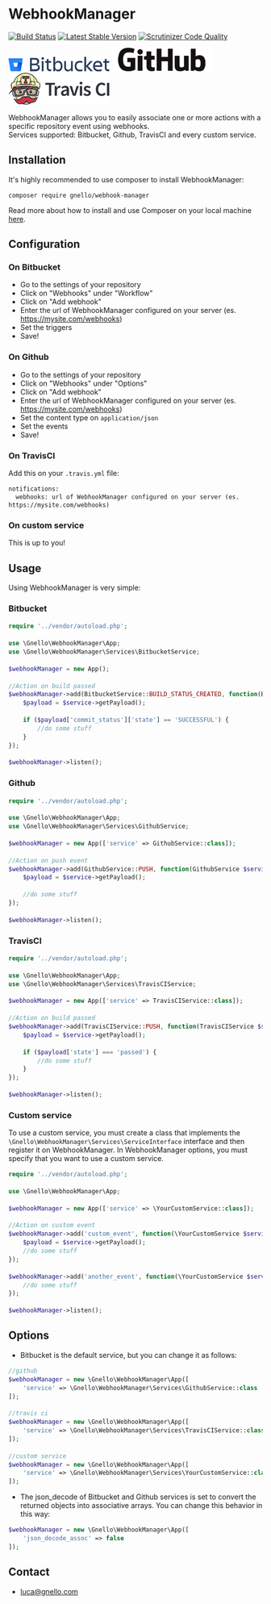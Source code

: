 # WebhookManager
[![Build Status][8]][9] [![Latest Stable Version][6]][7] [![Scrutinizer Code Quality][4]][5]  

  
  
![Bitbucket][1]  ![Github][2]  ![TravisCI][10] 
  
  
  
WebhookManager allows you to easily associate one or more actions with a specific repository event using webhooks.  
Services supported: Bitbucket, Github, TravisCI and every custom service.

## Installation
It's highly recommended to use composer to install WebhookManager:

```
composer require gnello/webhook-manager
```

Read more about how to install and use Composer on your local machine [here][3].

## Configuration

### On Bitbucket
- Go to the settings of your repository
- Click on "Webhooks" under "Workflow"
- Click on "Add webhook"
- Enter the url of WebhookManager configured on your server (es. https://mysite.com/webhooks)
- Set the triggers
- Save!

### On Github
- Go to the settings of your repository
- Click on "Webhooks" under "Options"
- Click on "Add webhook"
- Enter the url of WebhookManager configured on your server (es. https://mysite.com/webhooks)
- Set the content type on `application/json`
- Set the events
- Save!

### On TravisCI
Add this on your `.travis.yml` file:
```
notifications:
  webhooks: url of WebhookManager configured on your server (es. https://mysite.com/webhooks)
```

### On custom service
This is up to you!

## Usage
Using WebhookManager is very simple:

### Bitbucket
```php
require '../vendor/autoload.php';

use \Gnello\WebhookManager\App;
use \Gnello\WebhookManager\Services\BitbucketService;

$webhookManager = new App();

//Action on build passed
$webhookManager->add(BitbucketService::BUILD_STATUS_CREATED, function(BitbucketService $service) {
    $payload = $service->getPayload();

    if ($payload['commit_status']['state'] == 'SUCCESSFUL') {
        //do some stuff
    }
});

$webhookManager->listen();
```

### Github
```php
require '../vendor/autoload.php';

use \Gnello\WebhookManager\App;
use \Gnello\WebhookManager\Services\GithubService;

$webhookManager = new App(['service' => GithubService::class]);

//Action on push event
$webhookManager->add(GithubService::PUSH, function(GithubService $service) {
    $payload = $service->getPayload();

    //do some stuff
});

$webhookManager->listen();
```

### TravisCI
```php
require '../vendor/autoload.php';

use \Gnello\WebhookManager\App;
use \Gnello\WebhookManager\Services\TravisCIService;

$webhookManager = new App(['service' => TravisCIService::class]);

//Action on build passed
$webhookManager->add(TravisCIService::PUSH, function(TravisCIService $service) {
    $payload = $service->getPayload();

    if ($payload['state'] === 'passed') {
        //do some stuff
    }
});

$webhookManager->listen();
```

### Custom service
To use a custom service, you must create a class that implements the ```\Gnello\WebhookManager\Services\ServiceInterface``` interface
and then register it on WebhookManager. In WebhookManager options, you must specify that you want to use a custom service.

```php
require '../vendor/autoload.php';

use \Gnello\WebhookManager\App;

$webhookManager = new App(['service' => \YourCustomService::class]);

//Action on custom event
$webhookManager->add('custom_event', function(\YourCustomService $service) {
    $payload = $service->getPayload();
    //do some stuff
});

$webhookManager->add('another_event', function(\YourCustomService $service) {
    //do some stuff
});

$webhookManager->listen();
```

## Options
- Bitbucket is the default service, but you can change it as follows:
```php
//github
$webhookManager = new \Gnello\WebhookManager\App([
    'service' => \Gnello\WebhookManager\Services\GithubService::class
]);

//travis ci
$webhookManager = new \Gnello\WebhookManager\App([
    'service' => \Gnello\WebhookManager\Services\TravisCIService::class
]);

//custom service
$webhookManager = new \Gnello\WebhookManager\App([
    'service' => \Gnello\WebhookManager\Services\YourCustomService::class
]);
```

- The json_decode of Bitbucket and Github services is set to convert the returned objects into associative arrays. 
You can change this behavior in this way:
```php
$webhookManager = new \Gnello\WebhookManager\App([
    'json_decode_assoc' => false
]);
```

## Contact
- luca@gnello.com

[1]: logos/Bitbucket@2x-blue.png
[2]: logos/GitHub_Logo.png
[3]: https://getcomposer.org/doc/00-intro.md#installation-linux-unix-osx
[4]: https://scrutinizer-ci.com/g/gnello/webhook-manager/badges/quality-score.png?b=master
[5]: https://scrutinizer-ci.com/g/gnello/webhook-manager/?branch=master
[6]: https://poser.pugx.org/gnello/webhook-manager/v/stable
[7]: https://packagist.org/packages/gnello/webhook-manager
[8]: https://travis-ci.org/gnello/webhook-manager.svg?branch=master
[9]: https://travis-ci.org/gnello/webhook-manager
[10]: logos/TravisCI-Full-Color.png
